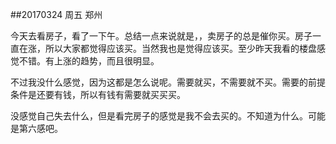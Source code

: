 ##20170324   周五   郑州

今天去看房子，看了一下午。总结一点来说就是，，卖房子的总是催你买。房子一直在涨，所以大家都觉得应该买。当然我也是觉得应该买。至少昨天我看的楼盘感觉不错。有上涨的趋势，而且很明显。

不过我没什么感觉，因为这都是怎么说呢。需要就买，不需要就不买。需要的前提条件是还要有钱，所以有钱有需要就买买买。

没感觉自己失去什么，但是看完房子的感觉是我不会去买的。不知道为什么。可能是第六感吧。

